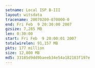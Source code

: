 ```yaml
---
setname: Local ISP B-III
layout: witsdata
tracename: 20070209-070000-0
end: Fri Feb  9 20:30:00 2007
gzsize: 7,285 MB
len: 0:30:00
start: Fri Feb  9 20:00:01 2007
totalwirelen: 91,157 MB
pkts: 177 million
size: 12,800 MB
md5: 33185d9dd9baeeb34e54a182183f197e
---
```

